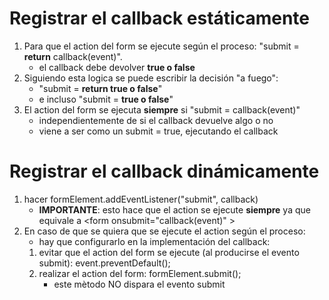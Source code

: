 # Registrar el callback estáticamente
1. Para que el action del form se ejecute según el proceso: "submit = <b>return</b> callback(event)".
    - el callback debe devolver <b>true o false </b>
2. Siguiendo esta logica se puede escribir la decisión "a fuego":
    - "submit = <b>return true o false</b>"
    - e incluso "submit = <b>true o false</b>"
3. El action del form se ejecuta <b>siempre</b> si "submit = callback(event)"
    - independientemente de si el callback devuelve algo o no
    - viene a ser como un submit = true, ejecutando el callback

# Registrar el callback dinámicamente
1. hacer formElement.addEventListener("submit", callback)
    - <b>IMPORTANTE</b>: esto hace que el action se ejecute <b>siempre</b> ya que equivale a \<form onsubmit="callback(event)" \>
2. En caso de que se quiera que se ejecute el action según el proceso:
    - hay que configurarlo en la implementación del callback:
    1. evitar que el action del form se ejecute (al producirse el evento submit): event.preventDefault();
    2. realizar el action del form: formElement.submit();
        - este mètodo NO dispara el evento submit